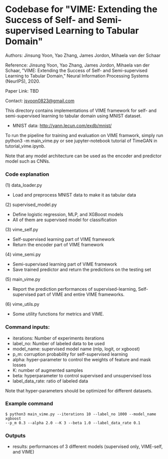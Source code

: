 # Codebase for "VIME: Extending the Success of Self- and Semi-supervised Learning to Tabular Domain"

Authors: Jinsung Yoon, Yao Zhang, James Jordon, Mihaela van der Schaar

Reference: Jinsung Yoon, Yao Zhang, James Jordon, Mihaela van der Schaar, 
"VIME: Extending the Success of Self- and Semi-supervised Learning to Tabular Domain," 
Neural Information Processing Systems (NeurIPS), 2020.
 
Paper Link: TBD

Contact: jsyoon0823@gmail.com

This directory contains implementations of VIME framework for self- and semi-supervised learning to tabular domain
using MNIST dataset.

-   MNIST data: http://yann.lecun.com/exdb/mnist/

To run the pipeline for training and evaluation on VIME framwork, simply run 
python3 -m main_vime.py or see jupyter-notebook tutorial of TimeGAN in tutorial_vime.ipynb.

Note that any model architecture can be used as the encoder and 
predictor model such as CNNs. 

### Code explanation

(1) data_loader.py
- Load and preprocess MNIST data to make it as tabular data

(2) supervised_model.py
- Define logistic regression, MLP, and XGBoost models
- All of them are supervised model for classification

(3) vime_self.py
- Self-supervised learning part of VIME framework
- Return the encoder part of VIME framework

(4) vime_semi.py
- Semi-supervised learning part of VIME framework
- Save trained predictor and return the predictions on the testing set

(5) main_vime.py
- Report the prediction performances of supervised-learning, Self-supervised part of VIME and entire VIME frameworks.

(6) vime_utils.py
- Some utility functions for metrics and VIME.

### Command inputs:

-   iterations: Number of experiments iterations
-   label_no: Number of labeled data to be used
-   model_name: supervised model name (mlp, logit, or xgboost)
-   p_m: corruption probability for self-supervised learning
-   alpha: hyper-parameter to control the weights of feature and mask losses
-   K: number of augmented samples
-   beta: hyperparameter to control supervised and unsupervised loss
-   label_data_rate: ratio of labeled data

Note that hyper-parameters should be optimized for different datasets.

### Example command

```shell
$ python3 main_vime.py --iterations 10 --label_no 1000 --model_name xgboost
--p_m 0.3 --alpha 2.0 --K 3 --beta 1.0 --label_data_rate 0.1 
```

### Outputs

-   results: performances of 3 different models (supervised only, VIME-self, and VIME)
